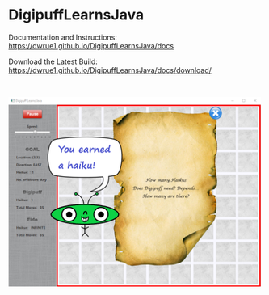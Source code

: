 # DigipuffLearnsJava

Documentation and Instructions:
https://dwrue1.github.io/DigipuffLearnsJava/docs

Download the Latest Build:
https://dwrue1.github.io/DigipuffLearnsJava/docs/download/

<p>&nbsp;</p>

<img src="docs/img/earned-haiku.png" width="500">
